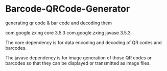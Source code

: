 # Barcode-QRCode-Generator
generating qr code &amp; bar code and decoding them


<!-- ZXing core library for QR code and barcode generation -->
<dependency>
    <groupId>com.google.zxing</groupId>
    <artifactId>core</artifactId>
    <version>3.5.3</version>
</dependency>

<!-- ZXing Java SE (Standard Edition) library for QR code and barcode image rendering -->
<dependency>
    <groupId>com.google.zxing</groupId>
    <artifactId>javase</artifactId>
    <version>3.5.3</version>
</dependency>


The core dependency is for data encoding and decoding of QR codes and barcodes.

The javase dependency is for image generation of those QR codes or barcodes so that they can be displayed or transmitted as image files.